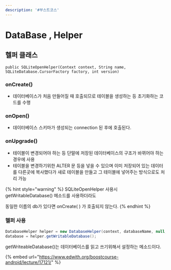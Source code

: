 ```yaml
---
description: '#부스트코스'
---
```


# DataBase , Helper

## 헬퍼 클래스 

```text
public SQLiteOpenHelper(Context context, String name, SQLiteDatabase.CursorFactory factory, int version) 
```

### onCreate\(\)

* 데이터베이스가 처음 만들어질 때 호출되므로 테이블을 생성하는 등 초기화하는 코드를 수행 

### onOpen\(\)

* 데이터베이스 스키마가 생성되는 connection 된 후에 호출된다. 

### onUpgrade\(\)

* 테이블이 변경되어야 하는 등 단말에 저장된 데이터베이스의 구조가 바뀌어야 하는 경우에 사용 
* 테이블을 변경하기위한 ALTER 문 등을 넣을 수 있으며 이미 저장되어 있는 데이터를 다른곳에 복사했다가 새로 테이블을 만들고 그 테이블에 넣어주는 방식으로도 처리 가능 

{% hint style="warning" %}
SQLiteOpenHelper 사용시 getWritableDatabase\(\) 메소드를 사용하더라도 

동일한 이름의 db가 있다면 onCreate\( \) 가 호출되지 않는다.
{% endhint %}

### 헬퍼 사용

```java
DatabaseHelper helper = new DatabaseHelper(context, databaseName, null, 1);
database = helper.getWritableDatabase();
```

getWriteableDatabase\(\)는 데이터베이스를 읽고 쓰기위해서 설정하는 메소드이다. 

{% embed url="https://www.edwith.org/boostcourse-android/lecture/17121/" %}



